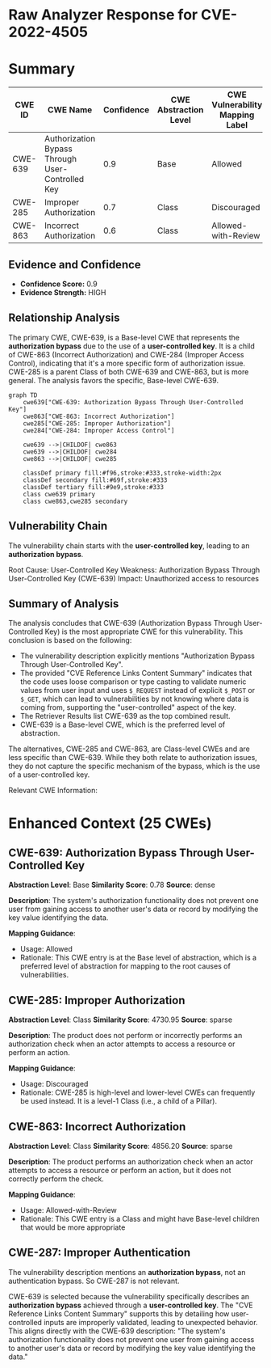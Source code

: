 # Raw Analyzer Response for CVE-2022-4505

# Summary
| CWE ID | CWE Name | Confidence | CWE Abstraction Level | CWE Vulnerability Mapping Label | CWE-Vulnerability Mapping Notes |
|---|---|---|---|---|---|
| CWE-639 | Authorization Bypass Through User-Controlled Key | 0.9 | Base | Allowed | Primary CWE |
| CWE-285 | Improper Authorization | 0.7 | Class | Discouraged | Secondary Candidate |
| CWE-863 | Incorrect Authorization | 0.6 | Class | Allowed-with-Review | Secondary Candidate |

## Evidence and Confidence

*   **Confidence Score:** 0.9
*   **Evidence Strength:** HIGH

## Relationship Analysis
The primary CWE, CWE-639, is a Base-level CWE that represents the **authorization bypass** due to the use of a **user-controlled key**. It is a child of CWE-863 (Incorrect Authorization) and CWE-284 (Improper Access Control), indicating that it's a more specific form of authorization issue. CWE-285 is a parent Class of both CWE-639 and CWE-863, but is more general. The analysis favors the specific, Base-level CWE-639.

```mermaid
graph TD
    cwe639["CWE-639: Authorization Bypass Through User-Controlled Key"]
    cwe863["CWE-863: Incorrect Authorization"]
    cwe285["CWE-285: Improper Authorization"]
    cwe284["CWE-284: Improper Access Control"]

    cwe639 -->|CHILDOF| cwe863
    cwe639 -->|CHILDOF| cwe284
    cwe863 -->|CHILDOF| cwe285

    classDef primary fill:#f96,stroke:#333,stroke-width:2px
    classDef secondary fill:#69f,stroke:#333
    classDef tertiary fill:#9e9,stroke:#333
    class cwe639 primary
    class cwe863,cwe285 secondary
```

## Vulnerability Chain
The vulnerability chain starts with the **user-controlled key**, leading to an **authorization bypass**.

Root Cause: User-Controlled Key
Weakness: Authorization Bypass Through User-Controlled Key (CWE-639)
Impact: Unauthorized access to resources

## Summary of Analysis
The analysis concludes that CWE-639 (Authorization Bypass Through User-Controlled Key) is the most appropriate CWE for this vulnerability. This conclusion is based on the following:

- The vulnerability description explicitly mentions "Authorization Bypass Through User-Controlled Key".
- The provided "CVE Reference Links Content Summary" indicates that the code uses loose comparison or type casting to validate numeric values from user input and uses `$_REQUEST` instead of explicit `$_POST` or `$_GET`, which can lead to vulnerabilities by not knowing where data is coming from, supporting the "user-controlled" aspect of the key.
- The Retriever Results list CWE-639 as the top combined result.
- CWE-639 is a Base-level CWE, which is the preferred level of abstraction.

The alternatives, CWE-285 and CWE-863, are Class-level CWEs and are less specific than CWE-639. While they both relate to authorization issues, they do not capture the specific mechanism of the bypass, which is the use of a user-controlled key.

Relevant CWE Information:

# Enhanced Context (25 CWEs)

## CWE-639: Authorization Bypass Through User-Controlled Key
**Abstraction Level**: Base
**Similarity Score**: 0.78
**Source**: dense

**Description**:
The system's authorization functionality does not prevent one user from gaining access to another user's data or record by modifying the key value identifying the data.

**Mapping Guidance**:
- Usage: Allowed
- Rationale: This CWE entry is at the Base level of abstraction, which is a preferred level of abstraction for mapping to the root causes of vulnerabilities.

## CWE-285: Improper Authorization
**Abstraction Level**: Class
**Similarity Score**: 4730.95
**Source**: sparse

**Description**:
The product does not perform or incorrectly performs an authorization check when an actor attempts to access a resource or perform an action.

**Mapping Guidance**:
- Usage: Discouraged
- Rationale: CWE-285 is high-level and lower-level CWEs can frequently be used instead. It is a level-1 Class (i.e., a child of a Pillar).

## CWE-863: Incorrect Authorization
**Abstraction Level**: Class
**Similarity Score**: 4856.20
**Source**: sparse

**Description**:
The product performs an authorization check when an actor attempts to access a resource or perform an action, but it does not correctly perform the check.

**Mapping Guidance**:
- Usage: Allowed-with-Review
- Rationale: This CWE entry is a Class and might have Base-level children that would be more appropriate

## CWE-287: Improper Authentication
The vulnerability description mentions an **authorization bypass**, not an authentication bypass. So CWE-287 is not relevant.

CWE-639 is selected because the vulnerability specifically describes an **authorization bypass** achieved through a **user-controlled key**. The "CVE Reference Links Content Summary" supports this by detailing how user-controlled inputs are improperly validated, leading to unexpected behavior. This aligns directly with the CWE-639 description: "The system's authorization functionality does not prevent one user from gaining access to another user's data or record by modifying the key value identifying the data."